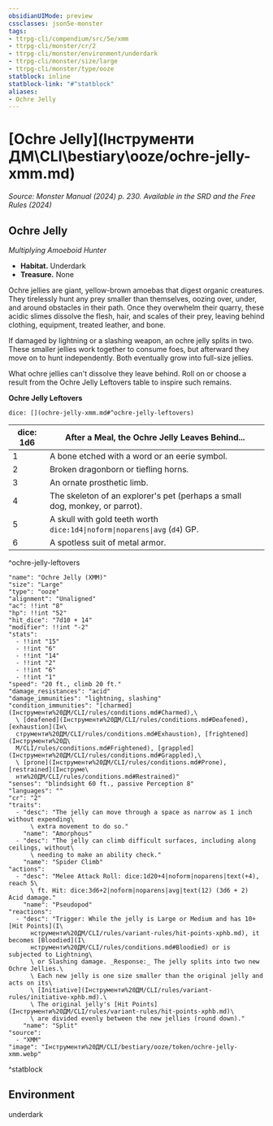 ```yaml
---
obsidianUIMode: preview
cssclasses: json5e-monster
tags:
- ttrpg-cli/compendium/src/5e/xmm
- ttrpg-cli/monster/cr/2
- ttrpg-cli/monster/environment/underdark
- ttrpg-cli/monster/size/large
- ttrpg-cli/monster/type/ooze
statblock: inline
statblock-link: "#^statblock"
aliases:
- Ochre Jelly
---
```

# [Ochre Jelly](Інструменти ДМ\CLI\bestiary\ooze/ochre-jelly-xmm.md)
*Source: Monster Manual (2024) p. 230. Available in the <span title='Systems Reference Document (5.2)'>SRD</span> and the Free Rules (2024)*  

## Ochre Jelly

*Multiplying Amoeboid Hunter*

- **Habitat.** Underdark  
- **Treasure.** None  

Ochre jellies are giant, yellow-brown amoebas that digest organic creatures. They tirelessly hunt any prey smaller than themselves, oozing over, under, and around obstacles in their path. Once they overwhelm their quarry, these acidic slimes dissolve the flesh, hair, and scales of their prey, leaving behind clothing, equipment, treated leather, and bone.

If damaged by lightning or a slashing weapon, an ochre jelly splits in two. These smaller jellies work together to consume foes, but afterward they move on to hunt independently. Both eventually grow into full-size jellies.

What ochre jellies can't dissolve they leave behind. Roll on or choose a result from the Ochre Jelly Leftovers table to inspire such remains.

**Ochre Jelly Leftovers**

`dice: [](ochre-jelly-xmm.md#^ochre-jelly-leftovers)`

| dice: 1d6 | After a Meal, the Ochre Jelly Leaves Behind... |
|-----------|------------------------------------------------|
| 1 | A bone etched with a word or an eerie symbol. |
| 2 | Broken dragonborn or tiefling horns. |
| 3 | An ornate prosthetic limb. |
| 4 | The skeleton of an explorer's pet (perhaps a small dog, monkey, or parrot). |
| 5 | A skull with gold teeth worth `dice:1d4\|noform\|noparens\|avg` (`d4`) GP. |
| 6 | A spotless suit of metal armor. |
^ochre-jelly-leftovers

```statblock
"name": "Ochre Jelly (XMM)"
"size": "Large"
"type": "ooze"
"alignment": "Unaligned"
"ac": !!int "8"
"hp": !!int "52"
"hit_dice": "7d10 + 14"
"modifier": !!int "-2"
"stats":
  - !!int "15"
  - !!int "6"
  - !!int "14"
  - !!int "2"
  - !!int "6"
  - !!int "1"
"speed": "20 ft., climb 20 ft."
"damage_resistances": "acid"
"damage_immunities": "lightning, slashing"
"condition_immunities": "[charmed](Інструменти%20ДМ/CLI/rules/conditions.md#Charmed),\
  \ [deafened](Інструменти%20ДМ/CLI/rules/conditions.md#Deafened), [exhaustion](Ін\
  струменти%20ДМ/CLI/rules/conditions.md#Exhaustion), [frightened](Інструменти%20Д\
  М/CLI/rules/conditions.md#Frightened), [grappled](Інструменти%20ДМ/CLI/rules/conditions.md#Grappled),\
  \ [prone](Інструменти%20ДМ/CLI/rules/conditions.md#Prone), [restrained](Інструме\
  нти%20ДМ/CLI/rules/conditions.md#Restrained)"
"senses": "blindsight 60 ft., passive Perception 8"
"languages": ""
"cr": "2"
"traits":
  - "desc": "The jelly can move through a space as narrow as 1 inch without expending\
      \ extra movement to do so."
    "name": "Amorphous"
  - "desc": "The jelly can climb difficult surfaces, including along ceilings, without\
      \ needing to make an ability check."
    "name": "Spider Climb"
"actions":
  - "desc": "Melee Attack Roll: dice:1d20+4|noform|noparens|text(+4), reach 5\
      \ ft. Hit: dice:3d6+2|noform|noparens|avg|text(12) (3d6 + 2) Acid damage."
    "name": "Pseudopod"
"reactions":
  - "desc": "Trigger: While the jelly is Large or Medium and has 10+ [Hit Points](І\
      нструменти%20ДМ/CLI/rules/variant-rules/hit-points-xphb.md), it becomes [Bloodied](І\
      нструменти%20ДМ/CLI/rules/conditions.md#Bloodied) or is subjected to Lightning\
      \ or Slashing damage. _Response:_ The jelly splits into two new Ochre Jellies.\
      \ Each new jelly is one size smaller than the original jelly and acts on its\
      \ [Initiative](Інструменти%20ДМ/CLI/rules/variant-rules/initiative-xphb.md).\
      \ The original jelly's [Hit Points](Інструменти%20ДМ/CLI/rules/variant-rules/hit-points-xphb.md)\
      \ are divided evenly between the new jellies (round down)."
    "name": "Split"
"source":
  - "XMM"
"image": "Інструменти%20ДМ/CLI/bestiary/ooze/token/ochre-jelly-xmm.webp"
```
^statblock

## Environment

underdark
